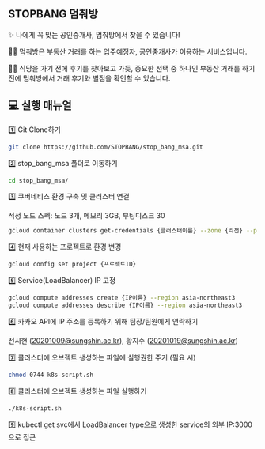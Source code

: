 ## STOPBANG 멈춰방

✨ 나에게 꼭 맞는 공인중개사, 멈춰방에서 찾을 수 있습니다!

💁‍♀️ 멈춰방은 부동산 거래를 하는 입주예정자, 공인중개사가 이용하는 서비스입니다.

💁‍♀️ 식당을 가기 전에 후기를 찾아보고 가듯, 중요한 선택 중 하나인 부동산 거래를 하기 전에 멈춰방에서 거래 후기와 별점을 확인할 수 있습니다.



## 💻 실행 매뉴얼
1️⃣ Git Clone하기

```bash
git clone https://github.com/STOPBANG/stop_bang_msa.git
```


2️⃣ stop_bang_msa 폴더로 이동하기

```bash
cd stop_bang_msa/
```


3️⃣ 쿠버네티스 환경 구축 및 클러스터 연결


적정 노드 스펙: 노드 3개, 메모리 3GB, 부팅디스크 30

```bash
gcloud container clusters get-credentials {클러스터이름} --zone {리전} --project {프로젝트ID}
```


4️⃣ 현재 사용하는 프로젝트로 환경 변경

```bash
gcloud config set project {프로젝트ID}
```


5️⃣ Service(LoadBalancer) IP 고정

```bash
gcloud compute addresses create {IP이름} --region asia-northeast3 
gcloud compute addresses describe {IP이름} --region asia-northeast3
```


6️⃣ 카카오 API에 IP 주소를 등록하기 위해 팀장/팀원에게 연락하기

전시현 (20201009@sungshin.ac.kr), 황지수 (20201019@sungshin.ac.kr)


7️⃣ 클러스터에 오브젝트 생성하는 파일에 실행권한 주기 (필요 시)

```bash
chmod 0744 k8s-script.sh
```


8️⃣ 클러스터에 오브젝트 생성하는 파일 실행하기

```bash
./k8s-script.sh
```


9️⃣ kubectl get svc에서 LoadBalancer type으로 생성한 service의 외부 IP:3000으로 접근
